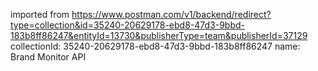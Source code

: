 imported from https://www.postman.com/v1/backend/redirect?type=collection&id=35240-20629178-ebd8-47d3-9bbd-183b8ff86247&entityId=13730&publisherType=team&publisherId=37129
collectionId: 35240-20629178-ebd8-47d3-9bbd-183b8ff86247
name: Brand Monitor API
